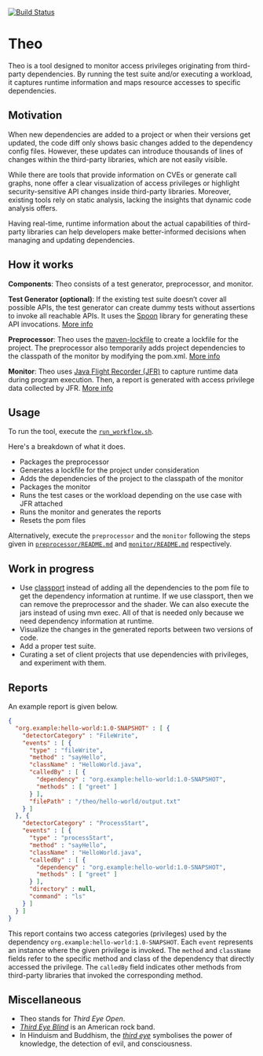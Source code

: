 [![Build Status][ci-shield]][ci-link]

# Theo
Theo is a tool designed to monitor access privileges originating from third-party dependencies. By running the test 
suite and/or executing a workload, it captures runtime information and maps resource accesses to specific dependencies. 

## Motivation

When new dependencies are added to a project or when their versions get updated, the code diff only shows basic changes 
added to the dependency config files. However, these updates can introduce thousands of lines of changes within the 
third-party libraries, which are not easily visible.

While there are tools that provide information on CVEs or generate call graphs, none offer a clear visualization of 
access privileges or highlight security-sensitive API changes inside third-party libraries. Moreover, existing tools 
rely on static analysis, lacking the insights that dynamic code analysis offers.

Having real-time, runtime information about the actual capabilities of third-party libraries can help developers make 
better-informed decisions when managing and updating dependencies.

## How it works

**Components**: Theo consists of a test generator, preprocessor, and monitor.

**Test Generator (optional)**: If the existing test suite doesn’t cover all possible APIs, the test generator can create
dummy tests without assertions to invoke all reachable APIs. It uses the [Spoon](https://github.com/INRIA/spoon) library
for generating these API invocations. [More info](testGenerator/README.md)

**Preprocessor**: Theo uses the [maven-lockfile](https://github.com/chains-project/maven-lockfile) to create a lockfile
for the project. The preprocessor also temporarily adds project dependencies to the classpath of the monitor by modifying 
the pom.xml. [More info](preprocessor/README.md)

**Monitor**: Theo uses [Java Flight Recorder (JFR)](https://openjdk.org/jeps/328) to capture runtime data during program
execution. Then, a report is generated with access privilege data collected by JFR. [More info](monitor/README.md)

## Usage

To run the tool, execute the [`run_workflow.sh`](run_workflow.sh).

Here's a breakdown of what it does.

- Packages the preprocessor
- Generates a lockfile for the project under consideration
- Adds the dependencies of the project to the classpath of the monitor
- Packages the monitor
- Runs the test cases or the workload depending on the use case with JFR attached
- Runs the monitor and generates the reports
- Resets the pom files

Alternatively, execute the `preprocessor` and the `monitor` following the steps given in [`preprocessor/README.md`](preprocessor/README.md) 
and [`monitor/README.md`](monitor/README.md) respectively.

## Work in progress
 
 - Use [classport](https://github.com/chains-project/classport) instead of adding all the dependencies to the pom file to get the dependency information at runtime. 
   If we use classport, then we can remove the preprocessor and the shader. We can also execute the jars instead of using mvn exec. 
   All of that is needed only because we need dependency information at runtime.
 - Visualize the changes in the generated reports between two versions of code.
 - Add a proper test suite.
 - Curating a set of client projects that use dependencies with privileges, and experiment with them.

## Reports

An example report is given below.

```json
{
  "org.example:hello-world:1.0-SNAPSHOT" : [ {
    "detectorCategory" : "FileWrite",
    "events" : [ {
      "type" : "fileWrite",
      "method" : "sayHello",
      "className" : "HelloWorld.java",
      "calledBy" : [ {
        "dependency" : "org.example:hello-world:1.0-SNAPSHOT",
        "methods" : [ "greet" ]
      } ],
      "filePath" : "/theo/hello-world/output.txt"
    } ]
  }, {
    "detectorCategory" : "ProcessStart",
    "events" : [ {
      "type" : "processStart",
      "method" : "sayHello",
      "className" : "HelloWorld.java",
      "calledBy" : [ {
        "dependency" : "org.example:hello-world:1.0-SNAPSHOT",
        "methods" : [ "greet" ]
      } ],
      "directory" : null,
      "command" : "ls"
    } ]
  } ]
}
```
This report contains two access categories (privileges) used by the dependency `org.example:hello-world:1.0-SNAPSHOT`. 
Each `event` represents an instance where the given privilege is invoked. The `method` and `className` fields refer to the 
specific method and class of the dependency that directly accessed the privilege. The `calledBy` field indicates other 
methods from third-party libraries that invoked the corresponding method.

## Miscellaneous

- Theo stands for *Third Eye Open*. 
- *[Third Eye Blind](https://www.youtube.com/channel/UCHdCnspLnD7bgi_U6E44W6g)* is an American rock band.
- In Hinduism and Buddhism, the *[third eye](https://en.wikipedia.org/wiki/Third_eye)* symbolises the power of knowledge, the detection of evil, and consciousness. 

<!-- references -->

[ci-shield]: https://github.com/chains-project/theo/workflows/test.yml/badge.svg
[ci-link]: https://github.com/chains-project/theo/actions
